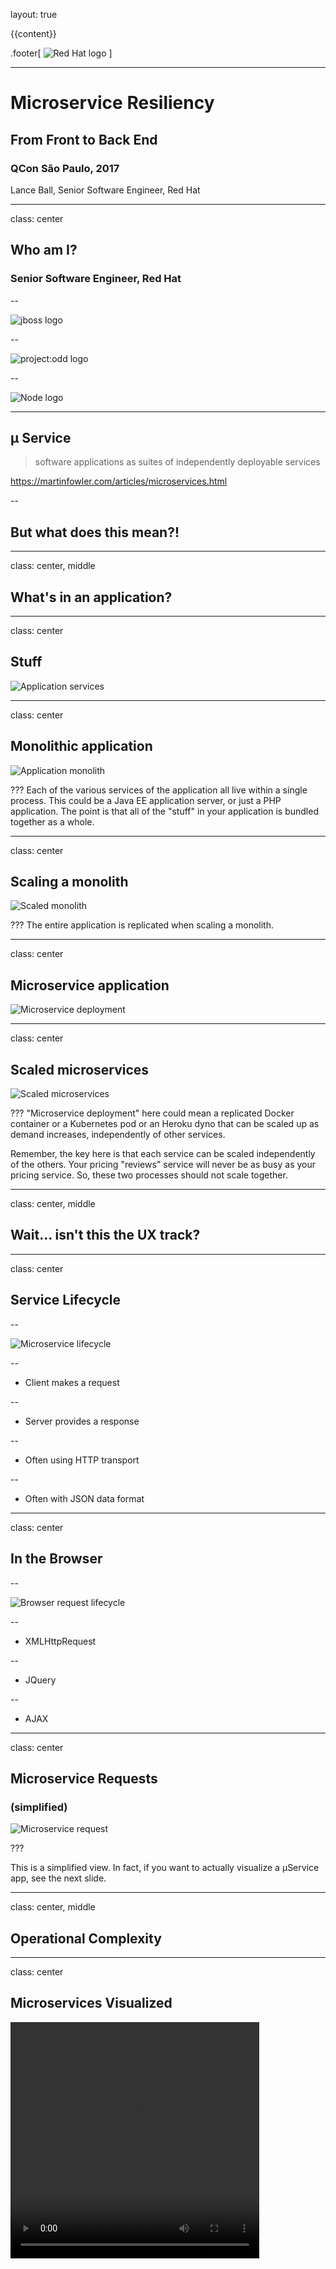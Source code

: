 layout: true

{{content}}

.footer[
  ![Red Hat logo](redhat-logo.jpg)
]

---
# Microservice Resiliency
## From Front to Back End


### QCon São Paulo, 2017

Lance Ball,
Senior Software Engineer,
Red Hat

---

class: center

## Who am I?

### Senior Software Engineer, Red Hat

--

![jboss logo](jboss-logo.png)

--

![project:odd logo](projectodd-logo.png)

--

![Node logo](nodejs-logo-wide.png)

---

## µ Service


> software applications as suites of independently deployable services

https://martinfowler.com/articles/microservices.html

--

## But what does this mean?!

---
class: center, middle
## What's in an application?

---

class: center

## Stuff

![Application services](services.png)

---
class: center

## Monolithic application

![Application monolith](monolith.png)

???
Each of the various services of the application all live within a
single process. This could be a Java EE application server, or just
a PHP application. The point is that all of the "stuff" in your application
is bundled together as a whole.

---
class: center

## Scaling a monolith

![Scaled monolith](scaled-monolith.png)

???
The entire application is replicated when scaling a monolith.

---
class: center

## Microservice application

![Microservice deployment](microservice-deployment.png)

---
class: center

## Scaled microservices

![Scaled microservices](scaled-microservices.png)

???
"Microservice deployment" here could mean a replicated Docker container
or a Kubernetes pod or an Heroku dyno that can be scaled up as demand
increases, independently of other services.

Remember, the key here is that each service can be scaled independently
of the others. Your pricing "reviews" service will never be as busy as
your pricing service. So, these two processes should not scale together.

---
class: center, middle

## Wait... isn't this the UX track?

---
class: center

## Service Lifecycle

--

![Microservice lifecycle](lifecycle.png)

--

* Client makes a request

--

* Server provides a response

--

* Often using HTTP transport

--

* Often with JSON data format

---
class: center

## In the Browser

--

![Browser request lifecycle](browser-lifecycle.png)

--

* XMLHttpRequest

--

* JQuery

--

* AJAX

---
class: center

## Microservice Requests
### (simplified)

![Microservice request](microservice-request.png)

???

This is a simplified view.
In fact, if you want to actually visualize a µService app,
see the next slide.

---
class: center, middle

## Operational Complexity

---

class: center

## Microservices Visualized

<video width="398" height="378" autoplay loop>
  <source src="https://video.twimg.com/tweet_video/C7sOlUjVYAEzz0y.mp4" type="video/mp4">

https://twitter.com/ThePracticalDev/status/845285541528719360

???
OPERATIONAL COMPLEXITY

µ-services are not inherently simpler. The complexity is shifted
from code and design to systems and operations.

---

## Problems

--

* Timeouts

--

* Network saturation

--

* Transitive dependencies

--

* Programmer error

--

* Disk failure

???

If your application uses any kind of I/O

---

class: center

## Cascading failures

![Cascading failures](cascading-failure.png)

---

class: center

## Umm, wow

![Sysiphus](giphy.gif)

---

# How to deal with all this

--

* Limit single points of failure

--

* Shed load when possible

--

* Provide fallback behavior

--

* Optimize failure discovery

---

## Circuit Breaker
--

* Calls that could fail are wrapped

--

* Circuit opens at a failure threshold

--

* Further calls short circuit for a while

--

* Later, circuit tries again and trips immediately if there is failure

---
class: middle, center

![Flow chart](flowchart.png)

---
class: middle, center

![State](state.png)

---

## Async operation that could fail

```js
// Use JQuery to get cart info
$.get('http://mystore.com/cart')
  .then((json) => {
    // update the UI with JSON data
  })
  .catch((e) => {
    // oops something went wrong
   console.error(e);
  })
```

--

### Shed load when possible

???
This is fine, but it ignores the fact that the server may
be continually failing, and has no mechanism builtin to
allow for throttling back.

Fallback behavior could be implemented in the catch
clause, but may end up duplicating implementation of
the success condition.

---

## Aside - Promsies

```js
// Use JQuery to get cart info
$.get('http://mystore.com/cart')
* .then((json) => {
    // update the UI with JSON data
  })
* .catch((e) => {
    // oops something went wrong
   console.error(e);
  })
```
---

## Circuit Breaker Example

```js
// Use JQuery's ajax wrapper and circuit breaker
// defaults for failure threshold, timing, etc.
const circuit = circuitBreaker($.get);

circuit.fire('http://nodejs.org/dist/index.json')
  .then((json) => {
    // update the UI with JSON data
  })
  // on failure, just log to console
  .catch(console.error);
```

???

Doesn't look that much different than the original.
But this version allows your code to automatically
throttle requests to allow the server to recover.

Note the promise API in use here. What about callbacks?
Node uses callbacks everywhere...

---

## Circuit Breaker Example

```js
// Use JQuery's ajax wrapper and circuit breaker
// defaults for failure threshold, timing, etc.
*const circuit = circuitBreaker($.get);

circuit.fire('http://nodejs.org/dist/index.json')
  .then((json) => {
    // update the UI with JSON data
  })
  // on failure, just log to console
  .catch(console.error);
```

---

## Circuit Breaker Example

```js
// Use JQuery's ajax wrapper and circuit breaker
// defaults for failure threshold, timing, etc.
const circuit = circuitBreaker($.get);

*circuit.fire('http://nodejs.org/dist/index.json')
  .then((json) => {
    // update the UI with JSON data
  })
  // on failure, just log to console
  .catch(console.error);
```

---

## Promises vs. Callbacks

```js
// Wrap Node.js' fs.readFile as a promise-returning function
*const readFile = circuitBreaker.promisify(fs.readFile);

const circuit = circuitBreaker(readFile, options);

circuit.fire('./package.json', 'utf-8')
  .then(console.log)
  .catch(console.error);
```

???

Switch to terminal and do this example.
Use the error output to point out the need for a fallback

---

## Circuit Breaker Fallback

### Provides default behavior in case of error

```js
circuit.fallback((file) => `Sorry, I can't read ${file}`);

// Fallback function is still a success case
circuit.fire('./package.jsob')
  .then((data) => console.log(`package.json: \n${data}`))
  .catch((err) => console.error(`ERR: ${err}`));
```

???
Go back to the console to demonstrate this. But DO NOT USE MULTILINE.

---

## Caching
### Always returns the same value

```js
const now = circuitBreaker(Date, { cache: true });
```

---

## When is this useful?

* Frequent hits, infrequent change
* E.g. temperature

```js
const temp = circuitBreaker(fetchTemperature, { cache: true });

// periodically clear the cache
setInterval(_ => temp.clearCache(), 3000);
```

---

## Events
---------------------------
|fallback |open |halfOpen |

Circuit breakers are event emitters

```js
  // Update the UI specifically for timeout errors
  circuit.on('timeout',
    () => $(element).prepend(
      makeNode(`TIMEOUT: ${route} is taking too long to respond.`)));
```

|fallback |open |halfOpen |

|`close` | `fire` | `reject` |
|`timeout` | `success` | `failure` |

---

## Status

Rolling statistical window

.pure-table.pure-table-bordered.pure-table-striped.smaller-font[
  |header1 | header 2|
  |--------|---------|
  | 1      | 2       |
  | 3      | 4       |
]


---

## Demo

---
class: center

## Finally

* Lance Ball
* http://lanceball.com
* Twitter - @lanceball
* GitHub - @lance

---

## Questions

